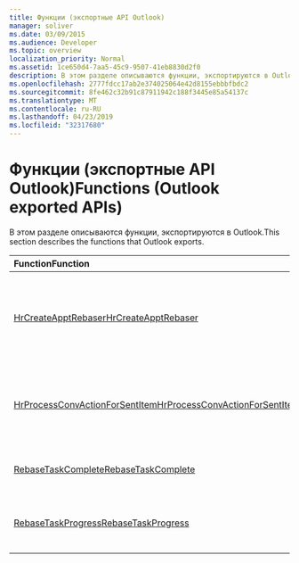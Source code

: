 ```yaml
---
title: Функции (экспортные API Outlook)
manager: soliver
ms.date: 03/09/2015
ms.audience: Developer
ms.topic: overview
localization_priority: Normal
ms.assetid: 1ce650d4-7aa5-45c9-9507-41eb8830d2f0
description: В этом разделе описываются функции, экспортируются в Outlook.
ms.openlocfilehash: 2777fdcc17ab2e374025064e42d8155ebbbfbdc2
ms.sourcegitcommit: 8fe462c32b91c87911942c188f3445e85a54137c
ms.translationtype: MT
ms.contentlocale: ru-RU
ms.lasthandoff: 04/23/2019
ms.locfileid: "32317680"
---
```

# <a name="functions-outlook-exported-apis"></a><span data-ttu-id="91016-103">Функции (экспортные API Outlook)</span><span class="sxs-lookup"><span data-stu-id="91016-103">Functions (Outlook exported APIs)</span></span>

<span data-ttu-id="91016-104">В этом разделе описываются функции, экспортируются в Outlook.</span><span class="sxs-lookup"><span data-stu-id="91016-104">This section describes the functions that Outlook exports.</span></span>
  
|<span data-ttu-id="91016-105">**Function**</span><span class="sxs-lookup"><span data-stu-id="91016-105">**Function**</span></span>|<span data-ttu-id="91016-106">**Описание**</span><span class="sxs-lookup"><span data-stu-id="91016-106">**Description**</span></span>|
|:-----|:-----|
|[<span data-ttu-id="91016-107">HrCreateApptRebaser</span><span class="sxs-lookup"><span data-stu-id="91016-107">HrCreateApptRebaser</span></span>](hrcreateapptrebaser.md) <br/> |<span data-ttu-id="91016-108">Инициализирует [объект IOlkApptRebaser](iolkapptrebaser.md) для использования при переоценке встреч в календарях Outlook.</span><span class="sxs-lookup"><span data-stu-id="91016-108">Initializes an [IOlkApptRebaser](iolkapptrebaser.md) object for use in rebasing appointments in Outlook calendars.</span></span>  <br/> |
|[<span data-ttu-id="91016-109">HrProcessConvActionForSentItem</span><span class="sxs-lookup"><span data-stu-id="91016-109">HrProcessConvActionForSentItem</span></span>](hrprocessconvactionforsentitem.md) <br/> |<span data-ttu-id="91016-110">Выполняет категоризацию почтового элемента после отправки на основе [его PidTagConversationId.](https://msdn.microsoft.com/library/f8e4a5fa-cb73-4eca-b174-72e1fda821a6%28Office.15%29.aspx)</span><span class="sxs-lookup"><span data-stu-id="91016-110">Performs post-send categorization on a mail item based on its [PidTagConversationId](https://msdn.microsoft.com/library/f8e4a5fa-cb73-4eca-b174-72e1fda821a6%28Office.15%29.aspx).</span></span>  <br/> |
|[<span data-ttu-id="91016-111">RebaseTaskComplete</span><span class="sxs-lookup"><span data-stu-id="91016-111">RebaseTaskComplete</span></span>](rebasetaskcomplete.md) <br/> |<span data-ttu-id="91016-112">Сообщает о завершении повторного сбоя встреч.</span><span class="sxs-lookup"><span data-stu-id="91016-112">Reports completion for rebasing of appointments.</span></span>  <br/> |
|[<span data-ttu-id="91016-113">RebaseTaskProgress</span><span class="sxs-lookup"><span data-stu-id="91016-113">RebaseTaskProgress</span></span>](rebasetaskprogress.md) <br/> |<span data-ttu-id="91016-114">Сообщает о ходе выполнения для нумерации и повторного выполнения встреч.</span><span class="sxs-lookup"><span data-stu-id="91016-114">Reports progress for enumeration and rebasing of appointments.</span></span>  <br/> |
   

